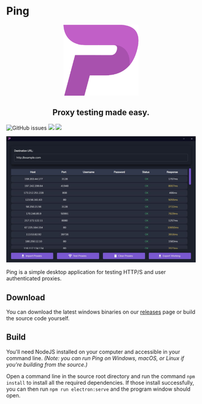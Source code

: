 # Ping
<p align="center">
<img src="./src/assets/logo.png" width="200">
</p>

<h2 align="center">Proxy testing made easy.</h2>

![GitHub issues](https://img.shields.io/github/issues/jakerieger/Ping?style=for-the-badge)
![](https://img.shields.io/github/license/jakerieger/Ping?style=for-the-badge)
![](https://img.shields.io/github/stars/jakerieger/Ping?style=for-the-badge)

![](src/assets/ping.jpg)

Ping is a simple desktop application for testing HTTP/S and user authenticated proxies.

## Download
You can download the latest windows binaries on our [releases](https://github.com/jakerieger/Ping/releases) page or build the source code yourself.

## Build
You'll need NodeJS installed on your computer and accessible in your command line. _(Note: you can run Ping on Windows, macOS, or Linux if you're building from the source.)_

Open a command line in the source root directory and run the command `npm install` to install all the required dependencies. If those install successfully, you can then run `npm run electron:serve` and the program window should open.
